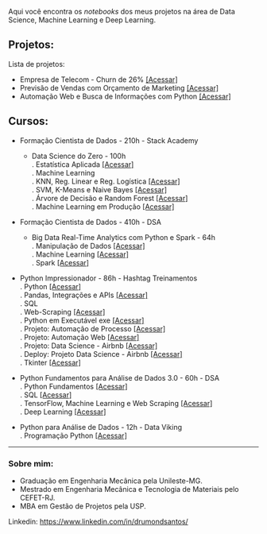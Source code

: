 Aqui você encontra os *notebooks* dos meus projetos na área de Data Science, Machine Learning e Deep Learning.
## Projetos:
Lista de projetos:

- Empresa de Telecom - Churn de 26% [[Acessar]](https://colab.research.google.com/drive/10mBTYcx773tJ7eeB1JBSNgEn0xAVN3Z5#scrollTo=h5pKNlveqFNd)
- Previsão de Vendas com Orçamento de Marketing [[Acessar]](https://colab.research.google.com/drive/15vaN5ZjF4NNfmb9CLG-x5URmcFG9YIjM#scrollTo=Twjgkf3lNjdo)
- Automação Web e Busca de Informações com Python [[Acessar]](https://github.com/danieldrumonds/DataScience/blob/main/Automa%C3%A7%C3%A3o%20Web%20(Selenium).ipynb)

## Cursos:

- Formação Cientista de Dados - 210h - Stack Academy<br />
  - Data Science do Zero - 100h<br />
    . Estatística Aplicada [[Acessar]](https://github.com/danieldrumonds/DataScience/blob/main/Stack-Academy_DS_07_Estatistica.ipynb)<br />
    . Machine Learning<br />
      . KNN, Reg. Linear e Reg. Logística [[Acessar]](https://github.com/danieldrumonds/DataScience/blob/main/Stack-Academy_DS_09_ML_KNN_Reg.Linear_Reg.Logistica.ipynb)<br />
      . SVM, K-Means e Naive Bayes [[Acessar]](https://github.com/danieldrumonds/DataScience/blob/main/Stack-Academy_DS_09_ML_SVM_K-Means_Naive-Bayes.ipynb)<br />
      . Árvore de Decisão e Random Forest [[Acessar]](https://github.com/danieldrumonds/DataScience/blob/main/Stack-Academy_DS_09_ML_Arv.Decisao_RandomForest.ipynb)<br />
    . Machine Learning em Produção [[Acessar]](https://github.com/danieldrumonds/DataScience/blob/main/Stack-Academy_DS_10_ML_em_Producao.ipynb)<br />


- Formação Cientista de Dados - 410h - DSA<br />
  - Big Data Real-Time Analytics com Python e Spark - 64h<br />
   . Manipulação de Dados [[Acessar]](https://github.com/danieldrumonds/DataScience/blob/main/DSA_Big_Data_Python_Spark_1_Manipulacao_Dados.ipynb)<br />
   . Machine Learning [[Acessar]](https://github.com/danieldrumonds/DataScience/blob/main/DSA_Big_Data_Python_Spark_2_Machine_Learning.ipynb)<br />
   . Spark [[Acessar]](https://github.com/danieldrumonds/DataScience/blob/main/DSA_Big_Data_Python_Spark_3_Spark.ipynb)<br />

- Python Impressionador - 86h - Hashtag Treinamentos<br />
  . Python [[Acessar]](https://github.com/danieldrumonds/DataScience/blob/main/HashtagTreinamentos_1_Python.ipynb)<br />
  . Pandas, Integrações e APIs [[Acessar]](https://github.com/danieldrumonds/DataScience/blob/main/HashtagTreinamentos_2_Pandas_Integracoes_APIs.ipynb)<br />
  . SQL<br />
  . Web-Scraping [[Acessar]](https://github.com/danieldrumonds/DataScience/blob/main/HashtagTreinamentos_4_Web-Scraping.ipynb)<br />
  . Python em Executável exe [[Acessar]](https://github.com/danieldrumonds/DataScience/blob/main/HashtagTreinamentos_5_Python-Executavel_EXE.ipynb)<br />
  . Projeto: Automação de Processo [[Acessar]](https://github.com/danieldrumonds/DataScience/blob/main/HashtagTreinamentos_6_Projeto-Automacao-Processo.ipynb)<br />
  . Projeto: Automação Web [[Acessar]](https://github.com/danieldrumonds/DataScience/blob/main/HashtagTreinamentos_7_Projeto-Automacao-Web.ipynb)<br />
  . Projeto: Data Science - Airbnb [[Acessar]](https://github.com/danieldrumonds/DataScience/blob/main/HashtagTreinamentos_8_Projeto-Airbnb.ipynb)<br />
  . Deploy: Projeto Data Science - Airbnb [[Acessar]](https://github.com/danieldrumonds/DataScience/blob/main/HashtagTreinamentos_9_Projeto-Airbnb_Deploy.ipynb)<br />
  . Tkinter [[Acessar]](https://github.com/danieldrumonds/DataScience/blob/main/HashtagTreinamentos_10_Tkinter.ipynb)<br />

- Python Fundamentos para Análise de Dados 3.0 - 60h - DSA<br />
  . Python Fundamentos [[Acessar]](https://github.com/danieldrumonds/DataScience/blob/main/DSA_1_Python_para_An%C3%A1lise_de_Dados_3.0.ipynb)<br />
  . SQL [[Acessar]](https://github.com/danieldrumonds/DataScience/blob/main/DSA_2_SQL.ipynb)<br />
  . TensorFlow, Machine Learning e Web Scraping [[Acessar]](https://github.com/danieldrumonds/DataScience/blob/main/DSA_3_TensorFlow_ML_WebScraping.ipynb)<br />
  . Deep Learning [[Acessar]](https://github.com/danieldrumonds/DataScience/blob/main/DSA_4_Deep_Learning.ipynb)

- Python para Análise de Dados - 12h - Data Viking<br />
  . Programação Python [[Acessar]](https://github.com/danieldrumonds/DataScience/blob/main/DataViking_Programa%C3%A7%C3%A3o_Python_.ipynb)

---
### Sobre mim:

* Graduação em Engenharia Mecânica pela Unileste-MG.
* Mestrado em Engenharia Mecânica e Tecnologia de Materiais pelo CEFET-RJ.
* MBA em Gestão de Projetos pela USP.

Linkedin: https://www.linkedin.com/in/drumondsantos/
